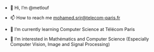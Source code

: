 - 👋 Hi, I’m @metlouf

- 📫 How to reach me mohamed.srir@telecom-paris.fr

- 🌱 I’m currently learning Computer Science at Télécom Paris

- 👀 I’m interested in Mathématics and Computer Science (Especially Computer Vision, Image and Signal Processing)





<!---
- 👀 I’m interested in ...
- 🌱 I’m currently learning ...
- 💞️ I’m looking to collaborate on ...
- 📫 How to reach me ...
--->

<!---
metlouf/metlouf is a ✨ special ✨ repository because its `README.md` (this file) appears on your GitHub profile.
You can click the Preview link to take a look at your changes.
--->

